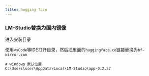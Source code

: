 ```yaml
---
title: hugging face
---
```


### LM-Studio替换为国内镜像

进入安装目录

使用`vsCode`等IDE打开目录，然后把里面的`huggingface.co`链接替换为`hf-mirror.com`

```
# windows 默认位置
C:\Users\user\AppData\Local\LM-Studio\app-0.2.27
```

